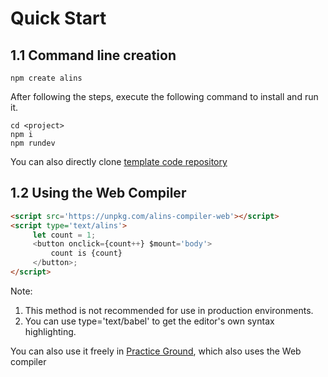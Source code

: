 <!--
 * @Author: chenzhongsheng
 * @Date: 2023-09-21 11:17:44
 * @Description: Coding something
-->
# Quick Start

## 1.1 Command line creation

```
npm create alins
```

After following the steps, execute the following command to install and run it.

```
cd <project>
npm i
npm rundev
```

You can also directly clone [template code repository](https://github.com/alinsjs/ebuild-template-alins)

## 1.2 Using the Web Compiler

<CodeBox :iframe='true' :height='60' :html='true' :pure='true'/>

```html
<script src='https://unpkg.com/alins-compiler-web'></script>
<script type='text/alins'>
     let count = 1;
     <button onclick={count++} $mount='body'>
         count is {count}
     </button>;
</script>
```

Note:
1. This method is not recommended for use in production environments.
2. You can use type='text/babel' to get the editor's own syntax highlighting.

You can also use it freely in [Practice Ground](https://alinsjs.github.io/playground/#48), which also uses the Web compiler